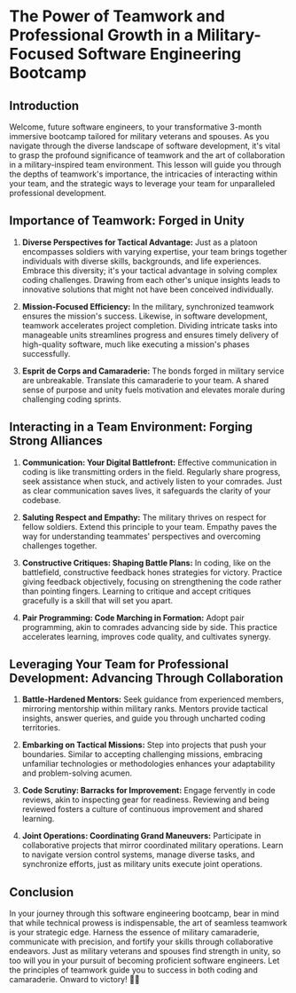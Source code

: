 # The Power of Teamwork and Professional Growth in a Military-Focused Software Engineering Bootcamp

## Introduction

Welcome, future software engineers, to your transformative 3-month immersive bootcamp tailored for military veterans and spouses. As you navigate through the diverse landscape of software development, it's vital to grasp the profound significance of teamwork and the art of collaboration in a military-inspired team environment. This lesson will guide you through the depths of teamwork's importance, the intricacies of interacting within your team, and the strategic ways to leverage your team for unparalleled professional development.

## Importance of Teamwork: Forged in Unity

1. **Diverse Perspectives for Tactical Advantage:** Just as a platoon encompasses soldiers with varying expertise, your team brings together individuals with diverse skills, backgrounds, and life experiences. Embrace this diversity; it's your tactical advantage in solving complex coding challenges. Drawing from each other's unique insights leads to innovative solutions that might not have been conceived individually.

2. **Mission-Focused Efficiency:** In the military, synchronized teamwork ensures the mission's success. Likewise, in software development, teamwork accelerates project completion. Dividing intricate tasks into manageable units streamlines progress and ensures timely delivery of high-quality software, much like executing a mission's phases successfully.

3. **Esprit de Corps and Camaraderie:** The bonds forged in military service are unbreakable. Translate this camaraderie to your team. A shared sense of purpose and unity fuels motivation and elevates morale during challenging coding sprints.

## Interacting in a Team Environment: Forging Strong Alliances

1. **Communication: Your Digital Battlefront:** Effective communication in coding is like transmitting orders in the field. Regularly share progress, seek assistance when stuck, and actively listen to your comrades. Just as clear communication saves lives, it safeguards the clarity of your codebase.

2. **Saluting Respect and Empathy:** The military thrives on respect for fellow soldiers. Extend this principle to your team. Empathy paves the way for understanding teammates' perspectives and overcoming challenges together.

3. **Constructive Critiques: Shaping Battle Plans:** In coding, like on the battlefield, constructive feedback hones strategies for victory. Practice giving feedback objectively, focusing on strengthening the code rather than pointing fingers. Learning to critique and accept critiques gracefully is a skill that will set you apart.

4. **Pair Programming: Code Marching in Formation:** Adopt pair programming, akin to comrades advancing side by side. This practice accelerates learning, improves code quality, and cultivates synergy.

## Leveraging Your Team for Professional Development: Advancing Through Collaboration

1. **Battle-Hardened Mentors:** Seek guidance from experienced members, mirroring mentorship within military ranks. Mentors provide tactical insights, answer queries, and guide you through uncharted coding territories.

2. **Embarking on Tactical Missions:** Step into projects that push your boundaries. Similar to accepting challenging missions, embracing unfamiliar technologies or methodologies enhances your adaptability and problem-solving acumen.

3. **Code Scrutiny: Barracks for Improvement:** Engage fervently in code reviews, akin to inspecting gear for readiness. Reviewing and being reviewed fosters a culture of continuous improvement and shared learning.

4. **Joint Operations: Coordinating Grand Maneuvers:** Participate in collaborative projects that mirror coordinated military operations. Learn to navigate version control systems, manage diverse tasks, and synchronize efforts, just as military units execute joint operations.

## Conclusion

In your journey through this software engineering bootcamp, bear in mind that while technical prowess is indispensable, the art of seamless teamwork is your strategic edge. Harness the essence of military camaraderie, communicate with precision, and fortify your skills through collaborative endeavors. Just as military veterans and spouses find strength in unity, so too will you in your pursuit of becoming proficient software engineers. Let the principles of teamwork guide you to success in both coding and camaraderie. Onward to victory! 🎯🚀
